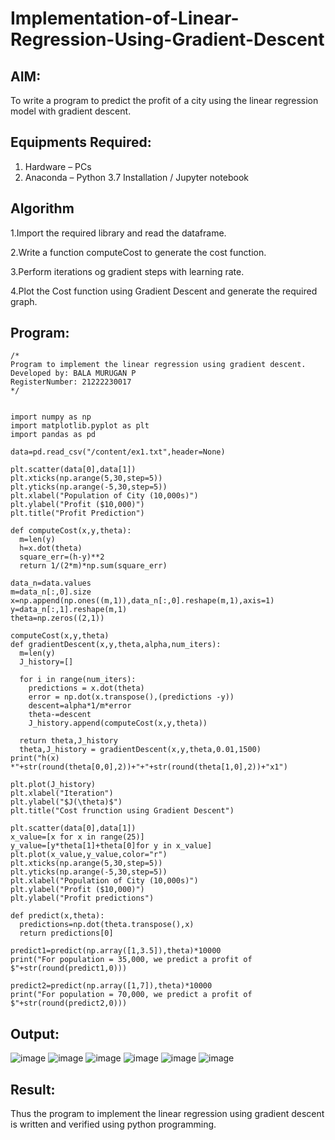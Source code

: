 # Implementation-of-Linear-Regression-Using-Gradient-Descent

## AIM:
To write a program to predict the profit of a city using the linear regression model with gradient descent.

## Equipments Required:
1. Hardware – PCs
2. Anaconda – Python 3.7 Installation / Jupyter notebook

## Algorithm
1.Import the required library and read the dataframe.

2.Write a function computeCost to generate the cost function.

3.Perform iterations og gradient steps with learning rate.

4.Plot the Cost function using Gradient Descent and generate the required graph.
## Program:
```
/*
Program to implement the linear regression using gradient descent.
Developed by: BALA MURUGAN P
RegisterNumber: 21222230017 
*/
```
```

import numpy as np
import matplotlib.pyplot as plt
import pandas as pd

data=pd.read_csv("/content/ex1.txt",header=None)

plt.scatter(data[0],data[1])
plt.xticks(np.arange(5,30,step=5))
plt.yticks(np.arange(-5,30,step=5))
plt.xlabel("Population of City (10,000s)")
plt.ylabel("Profit ($10,000)")
plt.title("Profit Prediction")

def computeCost(x,y,theta):
  m=len(y)
  h=x.dot(theta)
  square_err=(h-y)**2
  return 1/(2*m)*np.sum(square_err)
  
data_n=data.values
m=data_n[:,0].size
x=np.append(np.ones((m,1)),data_n[:,0].reshape(m,1),axis=1)
y=data_n[:,1].reshape(m,1)
theta=np.zeros((2,1))

computeCost(x,y,theta)
def gradientDescent(x,y,theta,alpha,num_iters):
  m=len(y)
  J_history=[]

  for i in range(num_iters):
    predictions = x.dot(theta)
    error = np.dot(x.transpose(),(predictions -y))
    descent=alpha*1/m*error
    theta-=descent
    J_history.append(computeCost(x,y,theta))

  return theta,J_history
  theta,J_history = gradientDescent(x,y,theta,0.01,1500)
print("h(x) *"+str(round(theta[0,0],2))+"+"+str(round(theta[1,0],2))+"x1")

plt.plot(J_history)
plt.xlabel("Iteration")
plt.ylabel("$J(\theta)$")
plt.title("Cost frunction using Gradient Descent")

plt.scatter(data[0],data[1])
x_value=[x for x in range(25)]
y_value=[y*theta[1]+theta[0]for y in x_value]
plt.plot(x_value,y_value,color="r")
plt.xticks(np.arange(5,30,step=5))
plt.yticks(np.arange(-5,30,step=5))
plt.xlabel("Population of City (10,000s)")
plt.ylabel("Profit ($10,000)")
plt.ylabel("Profit predictions")

def predict(x,theta):
  predictions=np.dot(theta.transpose(),x)
  return predictions[0]

predict1=predict(np.array([1,3.5]),theta)*10000
print("For population = 35,000, we predict a profit of $"+str(round(predict1,0)))

predict2=predict(np.array([1,7]),theta)*10000
print("For population = 70,000, we predict a profit of $"+str(round(predict2,0)))
```

## Output:
![image](https://github.com/Bala1511/Implementation-of-Linear-Regression-Using-Gradient-Descent/assets/118680410/60c5ffa8-1f61-4244-8936-3e4b6e656057)
![image](https://github.com/Bala1511/Implementation-of-Linear-Regression-Using-Gradient-Descent/assets/118680410/126f68ba-7aec-49bf-92d7-1ac26e4814bc)
![image](https://github.com/Bala1511/Implementation-of-Linear-Regression-Using-Gradient-Descent/assets/118680410/98d8be21-4c8f-48b9-a7cb-c1f093193369)
![image](https://github.com/Bala1511/Implementation-of-Linear-Regression-Using-Gradient-Descent/assets/118680410/3e86d2ad-163e-4cce-b863-a0a42b811630)
![image](https://github.com/Bala1511/Implementation-of-Linear-Regression-Using-Gradient-Descent/assets/118680410/dc9e7aa5-ec7f-4450-9538-1273743ca049)
![image](https://github.com/Bala1511/Implementation-of-Linear-Regression-Using-Gradient-Descent/assets/118680410/97e4a516-88d7-4817-95aa-137bb16bc8c3)


## Result:
Thus the program to implement the linear regression using gradient descent is written and verified using python programming.

